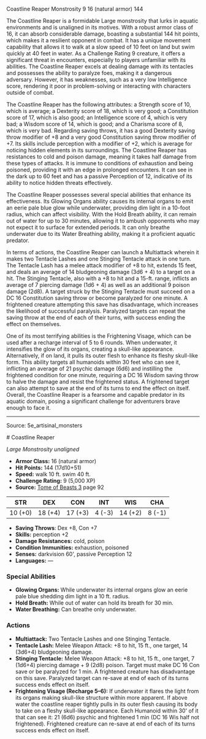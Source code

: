 <MonsterName/>Coastline Reaper</MonsterName>
<CreatureType/>Monstrosity</CreatureType>
<CR/>9</CR>
<AC/>16 (natural armor)</AC>
<HP/>144</HP>
<summary>The Coastline Reaper is a formidable Large monstrosity that lurks in aquatic environments and is unaligned in its motives. With a robust armor class of 16, it can absorb considerable damage, boasting a substantial 144 hit points, which makes it a resilient opponent in combat. It has a unique movement capability that allows it to walk at a slow speed of 10 feet on land but swim quickly at 40 feet in water. As a Challenge Rating 9 creature, it offers a significant threat in encounters, especially to players unfamiliar with its abilities. The Coastline Reaper excels at dealing damage with its tentacles and possesses the ability to paralyze foes, making it a dangerous adversary. However, it has weaknesses, such as a very low Intelligence score, rendering it poor in problem-solving or interacting with characters outside of combat.</summary>

<detail>

The Coastline Reaper has the following attributes: a Strength score of 10, which is average; a Dexterity score of 18, which is very good; a Constitution score of 17, which is also good; an Intelligence score of 4, which is very bad; a Wisdom score of 14, which is good; and a Charisma score of 8, which is very bad. Regarding saving throws, it has a good Dexterity saving throw modifier of +8 and a very good Constitution saving throw modifier of +7. Its skills include perception with a modifier of +2, which is average for noticing hidden elements in its surroundings. The Coastline Reaper has resistances to cold and poison damage, meaning it takes half damage from these types of attacks. It is immune to conditions of exhaustion and being poisoned, providing it with an edge in prolonged encounters. It can see in the dark up to 60 feet and has a passive Perception of 12, indicative of its ability to notice hidden threats effectively.

The Coastline Reaper possesses several special abilities that enhance its effectiveness. Its Glowing Organs ability causes its internal organs to emit an eerie pale blue glow while underwater, providing dim light in a 10-foot radius, which can affect visibility. With the Hold Breath ability, it can remain out of water for up to 30 minutes, allowing it to ambush opponents who may not expect it to surface for extended periods. It can only breathe underwater due to its Water Breathing ability, making it a proficient aquatic predator.

In terms of actions, the Coastline Reaper can launch a Multiattack wherein it makes two Tentacle Lashes and one Stinging Tentacle attack in one turn. The Tentacle Lash has a melee attack modifier of +8 to hit, extends 15 feet, and deals an average of 14 bludgeoning damage (3d6 + 4) to a target on a hit. The Stinging Tentacle, also with a +8 to hit and a 15-ft. range, inflicts an average of 7 piercing damage (1d6 + 4) as well as an additional 9 poison damage (2d8). A target struck by the Stinging Tentacle must succeed on a DC 16 Constitution saving throw or become paralyzed for one minute. A frightened creature attempting this save has disadvantage, which increases the likelihood of successful paralysis. Paralyzed targets can repeat the saving throw at the end of each of their turns, with success ending the effect on themselves.

One of its most terrifying abilities is the Frightening Visage, which can be used after a recharge interval of 5 to 6 rounds. When underwater, it intensifies the glow of its organs, creating a skull-like appearance. Alternatively, if on land, it pulls its outer flesh to enhance its fleshy skull-like form. This ability targets all humanoids within 30 feet who can see it, inflicting an average of 21 psychic damage (6d6) and instilling the frightened condition for one minute, requiring a DC 16 Wisdom saving throw to halve the damage and resist the frightened status. A frightened target can also attempt to save at the end of its turns to end the effect on itself. Overall, the Coastline Reaper is a fearsome and capable predator in its aquatic domain, posing a significant challenge for adventurers brave enough to face it.</detail>



---

Source: 5e_artisinal_monsters

<statblock>
# Coastline Reaper

*Large* *Monstrosity* *unaligned*

- **Armor Class:** 16 (natural armor)
- **Hit Points:** 144 (17d10+51)
- **Speed:** walk 10 ft. swim 40 ft.
- **Challenge Rating:** 9 (5,000 XP)
- **Source:** [Tome of Beasts 3](https://koboldpress.com/kpstore/product/tome-of-beasts-3-for-5th-edition/) page 92

| STR | DEX | CON | INT | WIS | CHA |
| --- | --- | --- | --- | --- | --- |
| 10 (+0) | 18 (+4) | 17 (+3) | 4 (-3) | 14 (+2) | 8 (-1) |

- **Saving Throws**: Dex +8, Con +7
- **Skills:** perception +2
- **Damage Resistances:** cold, poison
- **Condition Immunities:** exhaustion, poisoned
- **Senses:** darkvision 60', passive Perception 12
- **Languages:** —

### Special Abilities

- **Glowing Organs:** While underwater its internal organs glow an eerie pale blue shedding dim light in a 10 ft. radius.
- **Hold Breath:** While out of water can hold its breath for 30 min.
- **Water Breathing:** Can breathe only underwater.

### Actions

- **Multiattack:** Two Tentacle Lashes and one Stinging Tentacle.
- **Tentacle Lash:** Melee Weapon Attack: +8 to hit, 15 ft., one target, 14 (3d6+4) bludgeoning damage.
- **Stinging Tentacle:** Melee Weapon Attack: +8 to hit, 15 ft., one target, 7 (1d6+4) piercing damage + 9 (2d8) poison. Target must make DC 16 Con save or be paralyzed for 1 min. A frightened creature has disadvantage on this save. Paralyzed target can re-save at end of each of its turns success ends effect on itself.
- **Frightening Visage (Recharge 5–6):** If underwater it flares the light from its organs making skull-like structure within more apparent. If above water the coastline reaper tightly pulls in its outer flesh causing its body to take on a fleshy skull-like appearance. Each Humanoid within 30' of it that can see it: 21 (6d6) psychic and frightened 1 min (DC 16 Wis half not frightened). Frightened creature can re-save at end of each of its turns success ends effect on itself.


</statblock>


